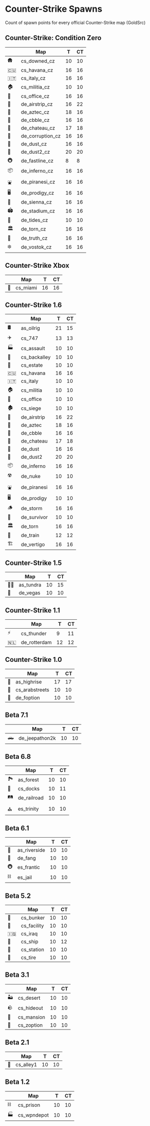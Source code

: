# Counter-Strike Spawns
Count of spawn points for every official Counter-Strike map (GoldSrc)

## Counter-Strike: Condition Zero

|    | Map | T | CT |
| -- | --- | - | -- |
| 🛖 | cs_downed_cz | 10 | 10 |
| 🇨🇺 | cs_havana_cz | 16 | 16 |
| 🇮🇹 | cs_italy_cz | 16 | 16 |
| 🏠 | cs_militia_cz | 10 | 10 |
| 🏢 | cs_office_cz | 16 | 16 |
| 🌴 | de_airstrip_cz | 16 | 22 |
| 🗿 | de_aztec_cz | 18 | 16 |
| 🏰 | de_cbble_cz | 16 | 16 |
| 👑 | de_chateau_cz | 17 | 18 |
| 🏺 | de_corruption_cz | 16 | 16 |
| 🐪 | de_dust_cz | 16 | 16 |
| 🕌 | de_dust2_cz | 20 | 20 |
| 🚇 | de_fastline_cz | 8 | 8 |
| 📦 | de_inferno_cz | 16 | 16 |
| ⛲ | de_piranesi_cz | 16 | 16 |
| 🖥️ | de_prodigy_cz | 16 | 16 |
| 🧱 | de_sienna_cz | 16 | 16 |
| 🏟️ | de_stadium_cz | 16 | 16 |
| 🌳 | de_tides_cz | 10 | 10 |
| 🏛 | de_torn_cz | 16 | 16 |
| 🏯 | de_truth_cz | 16 | 16 |
| ❄️ | de_vostok_cz | 16 | 16 |


## Counter-Strike Xbox

|    | Map | T | CT |
| -- | --- | - | -- |
| 🏦 | cs_miami | 16 | 16 |


## Counter-Strike 1.6

|    | Map | T | CT |
| -- | --- | - | -- |
| 🛢 | as_oilrig | 21 | 15 |
| ✈️ | cs_747 | 13 | 13 |
| 🏭 | cs_assault | 10 | 10 |
| 🌆 | cs_backalley | 10 | 10 |
| 🏡 | cs_estate | 10 | 10 |
| 🇨🇺 | cs_havana | 16 | 16 |
| 🇮🇹 | cs_italy | 10 | 10 |
| 🏠 | cs_militia | 10 | 10 |
| 🏢 | cs_office | 10 | 10 |
| 🏚️ | cs_siege | 10 | 10 |
| 🌴 | de_airstrip | 16 | 22 |
| 🗿 | de_aztec | 18 | 16 |
| 🏰 | de_cbble | 16 | 16 |
| 👑 | de_chateau | 17 | 18 |
| 🐪 | de_dust | 16 | 16 |
| 🕌 | de_dust2 | 20 | 20 |
| 📦 | de_inferno | 16 | 16 |
| ☢️ | de_nuke | 10 | 10 |
| ⛲ | de_piranesi | 16 | 16 |
| 🖥️ | de_prodigy | 10 | 10 |
| 🪵 | de_storm | 16 | 16 |
| 🧊 | de_survivor | 10 | 10 |
| 🏛 | de_torn | 16 | 16 |
| 🚂 | de_train | 12 | 12 |
| 🏗️ | de_vertigo | 16 | 16 |


## Counter-Strike 1.5

|    | Map | T | CT |
| -- | --- | - | -- |
| 🐻‍❄️ | as_tundra | 10 | 15 |
| 🎰 | de_vegas | 10 | 10 |


## Counter-Strike 1.1

|    | Map | T | CT |
| -- | --- | - | -- |
| ⚡ | cs_thunder | 9 | 11 |
| 🇳🇱 | de_rotterdam | 12 | 12 |


## Counter-Strike 1.0

|    | Map | T | CT |
| -- | --- | - | -- |
| 🌆 | as_highrise | 17 | 17 |
| 🐫 | cs_arabstreets | 10 | 10 |
| 🚀 | de_foption | 10 | 10 |


## Beta 7.1

|    | Map | T | CT |
| -- | --- | - | -- |
| 🛻 | de_jeepathon2k | 10 | 10 |


## Beta 6.8

|    | Map | T | CT |
| -- | --- | - | -- |
| 🏞️ | as_forest | 10 | 10 |
| 🛟 | cs_docks | 10 | 11 |
| 🛤 | de_railroad | 10 | 10 |
| ⛪ | es_trinity | 10 | 10 |


## Beta 6.1

|    | Map | T | CT |
| -- | --- | - | -- |
| 🛶 | as_riverside | 10 | 10 |
| 🐍 | de_fang | 10 | 10 |
| 🚇 | es_frantic | 10 | 10 |
| ⛓ | es_jail | 10 | 10 |


## Beta 5.2

|    | Map | T | CT |
| -- | --- | - | -- |
| 📡 | cs_bunker | 10 | 10 |
| 🚧 | cs_facility | 10 | 10 |
| 🇮🇶 | cs_iraq | 10 | 10 |
| 🚢 | cs_ship | 10 | 12 |
| 🚉 | cs_station | 10 | 10 |
| 🧱 | cs_tire | 10 | 10 |


## Beta 3.1

|    | Map | T | CT |
| -- | --- | - | -- |
| 🏜 | cs_desert | 10 | 10 |
| 🪨 | cs_hideout | 10 | 10 |
| 🏡 | cs_mansion | 10 | 10 |
| 🚀 | cs_zoption | 10 | 10 |


## Beta 2.1

|    | Map | T | CT |
| -- | --- | - | -- |
| 🌃 | cs_alley1 | 10 | 10 |


## Beta 1.2

|    | Map | T | CT |
| -- | --- | - | -- |
| ⛓ | cs_prison | 10 | 10 |
| 🏭 | cs_wpndepot | 10 | 10 |
